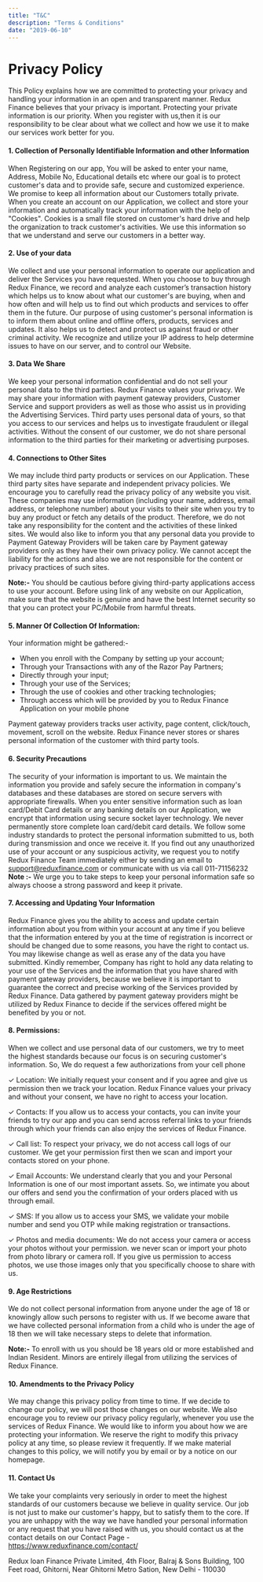 ```yaml
---
title: "T&C"
description: "Terms & Conditions"
date: "2019-06-10"
---
```



# Privacy Policy

This Policy explains how we are committed to protecting your privacy and handling your information in an open and transparent manner. Redux Finance believes that your privacy is important. Protecting your private information is our priority. When you register with us,then it is our responsibility to be clear about what we collect and how we use it to make our services work better for you.

#### 1. Collection of Personally Identifiable Information and other Information

When Registering on our app, You will be asked to enter your name, Address, Mobile No, Educational details etc where our goal is to protect customer's data and to provide safe, secure and customized experience. We promise to keep all information about our Customers totally private. When you create an account on our Application, we collect and store your information and automatically track your information with the help of "Cookies". Cookies is a small file stored on customer's hard drive and help the organization to track customer's activities. We use this information so that we understand and serve our customers in a better way.

#### 2. Use of your data

We collect and use your personal information to operate our application and deliver the Services you have requested. When you choose to buy through Redux Finance, we record and analyze each customer’s transaction history which helps us to know about what our customer's are buying, when and how often and will help us to find out which products and services to offer them in the future. Our purpose of using customer's personal information is to inform them about online and offline offers, products, services and updates. It also helps us to detect and protect us against fraud or other criminal activity. We recognize and utilize your IP address to help determine issues to have on our server, and to control our Website.

#### 3. Data We Share

We keep your personal information confidential and do not sell your personal data to the third parties. Redux Finance values your privacy. We may share your information with payment gateway providers, Customer Service and support providers as well as those who assist us in providing the Advertising Services. Third party uses personal data of yours, so that you access to our services and helps us to investigate fraudulent or illegal activities. Without the consent of our customer, we do not share personal information to the third parties for their marketing or advertising purposes.

#### 4. Connections to Other Sites

We may include third party products or services on our Application. These third party sites have separate and independent privacy policies. We encourage you to carefully read the privacy policy of any website you visit. These companies may use information (including your name, address, email address, or telephone number) about your visits to their site when you try to buy any product or fetch any details of the product. Therefore, we do not take any responsibility for the content and the activities of these linked sites. We would also like to inform you that any personal data you provide to Payment Gateway Providers will be taken care by Payment gateway providers only as they have their own privacy policy. We cannot accept the liability for the actions and also we are not responsible for the content or privacy practices of such sites.

**Note:-**  You should be cautious before giving third-party applications access to use your account. Before using link of any website on our Application, make sure that the website is genuine and have the best Internet security so that you can protect your PC/Mobile from harmful threats.

#### 5. Manner Of Collection Of Information:

Your information might be gathered:-

-   When you enroll with the Company by setting up your account;
-   Through your Transactions with any of the Razor Pay Partners;
-   Directly through your input;
-   Through your use of the Services;
-   Through the use of cookies and other tracking technologies;
-   Through access which will be provided by you to Redux Finance Application on your mobile phone

Payment gateway providers tracks user activity, page content, click/touch, movement, scroll on the website. Redux Finance never stores or shares personal information of the customer with third party tools.

#### 6. Security Precautions

The security of your information is important to us. We maintain the information you provide and safely secure the information in company's databases and these databases are stored on secure servers with appropriate firewalls. When you enter sensitive information such as loan card/Debit Card details or any banking details on our Application, we encrypt that information using secure socket layer technology. We never permanently store complete loan card/debit card details. We follow some industry standards to protect the personal information submitted to us, both during transmission and once we receive it. If you find out any unauthorized use of your account or any suspicious activity, we request you to notify Redux Finance Team immediately either by sending an email to support@reduxfinance.com or communicate with us via call 011-71156232
**Note :-**  We urge you to take steps to keep your personal information safe so always choose a strong password and keep it private.

#### 7. Accessing and Updating Your Information

Redux Finance gives you the ability to access and update certain information about you from within your account at any time if you believe that the information entered by you at the time of registration is incorrect or should be changed due to some reasons, you have the right to contact us. You may likewise change as well as erase any of the data you have submitted. Kindly remember, Company has right to hold any data relating to your use of the Services and the information that you have shared with payment gateway providers, because we believe it is important to guarantee the correct and precise working of the Services provided by Redux Finance. Data gathered by payment gateway providers might be utilized by Redux Finance to decide if the services offered might be benefited by you or not.

#### 8. Permissions:

When we collect and use personal data of our customers, we try to meet the highest standards because our focus is on securing customer's information. So, We do request a few authorizations from your cell phone

✓ Location: We initially request your consent and if you agree and give us permission then we track your location. Redux Finance values your privacy and without your consent, we have no right to access your location.

✓ Contacts: If you allow us to access your contacts, you can invite your friends to try our app and you can send across referral links to your friends through which your friends can also enjoy the services of Redux Finance.

✓ Call list: To respect your privacy, we do not access call logs of our customer. We get your permission first then we scan and import your contacts stored on your phone.

✓ Email Accounts: We understand clearly that you and your Personal Information is one of our most important assets. So, we intimate you about our offers and send you the confirmation of your orders placed with us through email.

✓ SMS: If you allow us to access your SMS, we validate your mobile number and send you OTP while making registration or transactions.

✓ Photos and media documents: We do not access your camera or access your photos without your permission. we never scan or import your photo from photo library or camera roll. If you give us permission to access photos, we use those images only that you specifically choose to share with us.

#### 9. Age Restrictions

We do not collect personal information from anyone under the age of 18 or knowingly allow such persons to register with us. If we become aware that we have collected personal information from a child who is under the age of 18 then we will take necessary steps to delete that information.

**Note:-**  To enroll with us you should be 18 years old or more established and Indian Resident. Minors are entirely illegal from utilizing the services of Redux Finance.

#### 10. Amendments to the Privacy Policy

We may change this privacy policy from time to time. If we decide to change our policy, we will post those changes on our website. We also encourage you to review our privacy policy regularly, whenever you use the services of Redux Finance. We would like to inform you about how we are protecting your information. We reserve the right to modify this privacy policy at any time, so please review it frequently. If we make material changes to this policy, we will notify you by email or by a notice on our homepage.

#### 11. Contact Us

We take your complaints very seriously in order to meet the highest standards of our customers because we believe in quality service. Our job is not just to make our customer's happy, but to satisfy them to the core. If you are unhappy with the way we have handled your personal information or any request that you have raised with us, you should contact us at the contact details on our Contact Page -  https://www.reduxfinance.com/contact/

Redux loan Finance Private Limited, 
4th Floor, Balraj & Sons Building, 
100 Feet road, Ghitorni, Near Ghitorni Metro Sation,
New Delhi - 110030